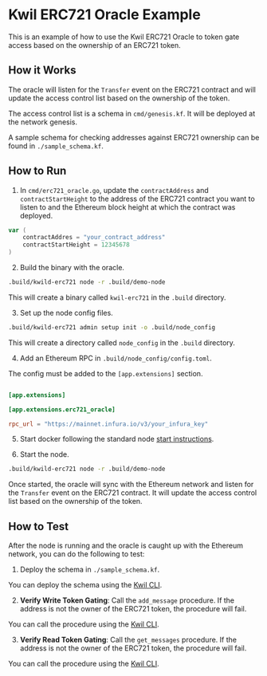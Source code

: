 # Kwil ERC721 Oracle Example

This is an example of how to use the Kwil ERC721 Oracle to token gate access based on the ownership of an ERC721 token.

## How it Works

The oracle will listen for the `Transfer` event on the ERC721 contract and will update the access control list based on the ownership of the token. 

The access control list is a schema in `cmd/genesis.kf`. It will be deployed at the network genesis.

A sample schema for checking addresses against ERC721 ownership can be found in `./sample_schema.kf`.

## How to Run

1. In `cmd/erc721_oracle.go`, update the `contractAddress` and `contractStartHeight` to the address of the ERC721 contract you want to listen to and the Ethereum block height at which the contract was deployed.

```go
var (
    contractAddres = "your_contract_address"
    contractStartHeight = 12345678
)
```

2. Build the binary with the oracle.

```bash
.build/kwild-erc721 node -r .build/demo-node
```

This will create a binary called `kwil-erc721` in the `.build` directory.

3. Set up the node config files.

```bash
.build/kwild-erc721 admin setup init -o .build/node_config
```

This will create a directory called `node_config` in the `.build` directory.

4. Add an Ethereum RPC in `.build/node_config/config.toml`.

The config must be added to the `[app.extensions]` section.

```toml

[app.extensions]

[app.extensions.erc721_oracle]

rpc_url = "https://mainnet.infura.io/v3/your_infura_key"
```

5. Start docker following the standard node [start instructions](https://docs.kwil.com/docs/node/quickstart#start).

6. Start the node.

```bash
.build/kwild-erc721 node -r .build/demo-node
```

Once started, the oracle will sync with the Ethereum network and listen for the `Transfer` event on the ERC721 contract. It will update the access control list based on the ownership of the token.

## How to Test

After the node is running and the oracle is caught up with the Ethereum network, you can do the following to test:

1. Deploy the schema in `./sample_schema.kf`.

You can deploy the schema using the [Kwil CLI](https://docs.kwil.com/docs/ref/kwil-cli/database/deploy).

2. **Verify Write Token Gating**: Call the `add_message` procedure. If the address is not the owner of the ERC721 token, the procedure will fail.

You can call the procedure using the [Kwil CLI](https://docs.kwil.com/docs/ref/kwil-cli/database/execute).

3. **Verify Read Token Gating**: Call the `get_messages` procedure. If the address is not the owner of the ERC721 token, the procedure will fail.

You can call the procedure using the [Kwil CLI](https://docs.kwil.com/docs/ref/kwil-cli/database/call).
